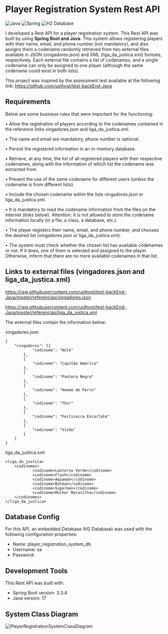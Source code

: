 # Player Registration System Rest API
![Java](https://img.shields.io/badge/Java-ED8B00?style=for-the-badge&logo=openjdk&logoColor=white) ![Spring](https://img.shields.io/badge/Spring-6DB33F?style=for-the-badge&logo=Spring&logoColor=white)  ![H2 Database](https://img.shields.io/badge/H2%20Database-018bff?style=for-the-badge&logoColor=white) 

I developed a Rest API for a player registration system. This Rest API was built by using **Spring Boot and Java**. This system allows registering players with their name, email, and phone number (not mandatory), and also assigns them a codename randomly retrieved from two external files available in JSON (vingadores.json) and XML (liga_da_justica.xml) formats, respectively. Each external file contains a list of codenames, and a single codename can only be assigned to one player (although the same codename could exist in both lists). 

This project was inspired by the assessment test available at the following link: https://github.com/uolhost/test-backEnd-Java


## Requirements

Below are some business rules that were important for the functioning:

• Allow the registration of players according to the codenames contained in the reference links vingadores.json and liga_da_justica.xml.

• The name and email are mandatory, phone number is optional.

• Persist the registered information in an in-memory database.

• Retrieve, at any time, the list of all registered players with their respective codenames, along with the information of which list the codename was extracted from.

• Prevent the use of the same codename for different users (unless the codename is from different lists).

• Include the chosen codename within the lists vingadores.json or liga_da_justica.xml.

• It is mandatory to read the codename information from the files on the internet (links below). Attention: It is not allowed to store the codename information locally (in a file, a class, a database, etc.).

• The player registers their name, email, and phone number, and chooses the desired list (vingadores.json or liga_da_justica.xml).

• The system must check whether the chosen list has available codenames or not. If it does, one of them is selected and assigned to the player. Otherwise, inform that there are no more available codenames in that list.

## Links to external files (vingadores.json and liga_da_justica.xml)

https://raw.githubusercontent.com/uolhost/test-backEnd-Java/master/referencias/vingadores.json

https://raw.githubusercontent.com/uolhost/test-backEnd-Java/master/referencias/liga_da_justica.xml

The external files contain the information below:

vingadores.json
```
{
	"vingadores": [{
			"codinome": "Hulk"
		},
		{
			"codinome": "Capitão América"
		},
		{
			"codinome": "Pantera Negra"
		},
		{
			"codinome": "Homem de Ferro"
		},
		{
			"codinome": "Thor"
		},
		{
			"codinome": "Feiticeira Escarlate"
		},
		{
			"codinome": "Visão"
		}
	]
}
```
liga_da_justica.xml
```
<liga_da_justica>
	<codinomes>
			<codinome>Lanterna Verde</codinome>
			<codinome>Flash</codinome>
			<codinome>Aquaman</codinome>
			<codinome>Batman</codinome>			
			<codinome>Superman</codinome>			
			<codinome>Mulher Maravilha</codinome>			
	</codinomes>
</liga_da_justica>
```

## Database Config
For this API, an embedded Database (H2 Database) was used with the following configuration properties:

- Name: player_registration_system_db
- Username: sa
- Password:

## Development Tools
This Rest API was built with:

- Spring Boot version: 3.3.4
- Java version: 17

## System Class Diagram

![PlayerRegistrationSystemClassDiagram](https://github.com/user-attachments/assets/d653cb13-7745-4dbd-b6a1-eb670a3591a8)



